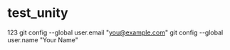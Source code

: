 # test_unity
123
git config --global user.email "you@example.com"
git config --global user.name "Your Name"